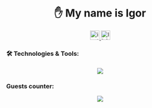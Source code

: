 ### <h1 align="center">✋ My name is Igor</h1>

<div align="center">
  <a href="https://www.instagram.com/purple_evoix/" target="_blank">
    <img src="https://img.shields.io/static/v1?message=instagram&logo=instagram&label=&color=FF0000&logoColor=white&labelColor=&style=for-the-badge" height="25" alt="instagram logo"  />
  </a>
  <a href="https://www.linkedin.com/in/ihor-molchanov/" target="_blank">
    <img src="https://img.shields.io/static/v1?message=linkedin&logo=linkedin&label=&color=2CA5E0&logoColor=white&labelColor=&style=for-the-badge" height="25" alt="linkedin logo"  />
  </a>
</div>

<h3 align="left">🛠 Technologies & Tools:</h3>

###
<p align="center">
  <a href="https://skillicons.dev">
    <img src="https://skillicons.dev/icons?i=git,github,gitlab,python,django,docker,postgres,pycharm,vscode" />
  </a>
</p>


###
<h3 align="left">Guests counter:</h3>

<div align="center">
  <img src="https://visitor-badge.laobi.icu/badge?page_id=molchanov-ihor.molchanov-ihor&"  />
</div>
